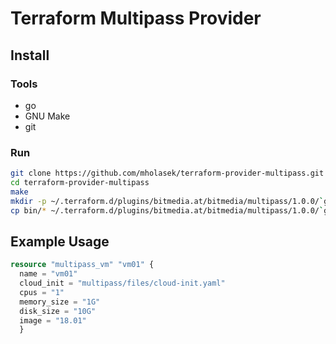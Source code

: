 # Terraform Multipass Provider

## Install
### Tools
* go
* GNU Make
* git

### Run
```bash
git clone https://github.com/mholasek/terraform-provider-multipass.git
cd terraform-provider-multipass
make
mkdir -p ~/.terraform.d/plugins/bitmedia.at/bitmedia/multipass/1.0.0/`go env GOOS`_`go env GOARCH`
cp bin/* ~/.terraform.d/plugins/bitmedia.at/bitmedia/multipass/1.0.0/`go env GOOS`_`go env GOARCH`
```

## Example Usage
```terraform
resource "multipass_vm" "vm01" {
  name = "vm01"
  cloud_init = "multipass/files/cloud-init.yaml"
  cpus = "1"
  memory_size = "1G"
  disk_size = "10G"
  image = "18.01"
  }
```